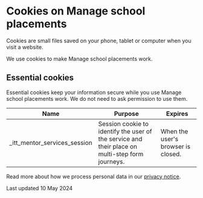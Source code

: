 # Cookies on Manage school placements

Cookies are small files saved on your phone, tablet or computer when you visit a website.

We use cookies to make Manage school placements work.

## Essential cookies

Essential cookies keep your information secure while you use Manage school placements work. We do not need to ask permission to use them.

| Name | Purpose | Expires |
| -------- | -------- | -------- |
| _itt_mentor_services_session | Session cookie to identify the user of the service and their place on multi-step form journeys. | When the user's browser is closed. |

Read more about how we process personal data in our [privacy notice](/privacy_notice).

Last updated 10 May 2024